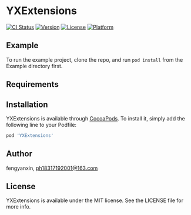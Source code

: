 # YXExtensions

[![CI Status](https://img.shields.io/travis/fengyanxin/YXExtensions.svg?style=flat)](https://travis-ci.org/fengyanxin/YXExtensions)
[![Version](https://img.shields.io/cocoapods/v/YXExtensions.svg?style=flat)](https://cocoapods.org/pods/YXExtensions)
[![License](https://img.shields.io/cocoapods/l/YXExtensions.svg?style=flat)](https://cocoapods.org/pods/YXExtensions)
[![Platform](https://img.shields.io/cocoapods/p/YXExtensions.svg?style=flat)](https://cocoapods.org/pods/YXExtensions)

## Example

To run the example project, clone the repo, and run `pod install` from the Example directory first.

## Requirements

## Installation

YXExtensions is available through [CocoaPods](https://cocoapods.org). To install
it, simply add the following line to your Podfile:

```ruby
pod 'YXExtensions'
```

## Author

fengyanxin, ph18317192001@163.com

## License

YXExtensions is available under the MIT license. See the LICENSE file for more info.
